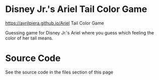 # Disney Jr.'s Ariel Tail Color Game
https://avrilpiera.github.io/Ariel Tail Color Game

Guessing game for Disney Jr.'s Ariel where you guess which feeling the color of her tail means.

# Source Code
See the source code in the files section of this page

